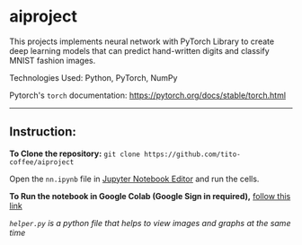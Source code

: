 # aiproject
This projects implements neural network with PyTorch Library to create deep learning models that can predict hand-written digits and classify MNIST fashion images.

Technologies Used: Python, PyTorch, NumPy

Pytorch's `torch` documentation: https://pytorch.org/docs/stable/torch.html

---

## **Instruction:** 

**To Clone the repository:** `git clone https://github.com/tito-coffee/aiproject`

Open the `nn.ipynb` file in [Jupyter Notebook Editor](https://jupyter.org/install) and run the cells.


**To Run the notebook in Google Colab (Google Sign in required),** [follow this link](https://colab.research.google.com/drive/1U6SJgKbr-OqX9_fQSYJKV_SeYHExJb4a)

*`helper.py` is a python file that helps to view images and graphs at the same time*
